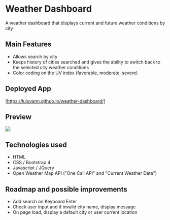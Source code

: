 # Weather Dashboard
A weather dashboard that displays current and future weather conditions by city

## Main Features
- Allows search by city
- Keeps history of cities searched and gives the ability to switch back to the selected city weather conditions
- Color coding on the UV index (favorable, moderate, severe)

## Deployed App
[https://luluvann.github.io/weather-dashboard/]


## Preview
![](./preview-weather-dashboard.gif)

## Technologies used
- HTML
- CSS / Bootstrap 4
- Javascript / JQuery
- Open Weather Map API ("One Call API" and "Current Weather Data")

## Roadmap and possible improvements
- Add search on Keyboard Enter
- Check user input and if invalid city name, display message
- On page load, display a default city or user current location
